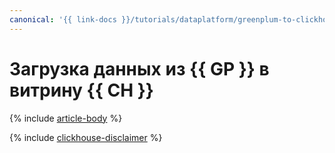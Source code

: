 ```yaml
---
canonical: '{{ link-docs }}/tutorials/dataplatform/greenplum-to-clickhouse'
---
```


# Загрузка данных из {{ GP }} в витрину {{ CH }}

{% include [article-body](../../_tutorials/dataplatform/greenplum-to-clickhouse.md) %}

{% include [clickhouse-disclaimer](../../_includes/clickhouse-disclaimer.md) %}
